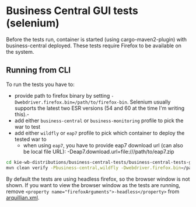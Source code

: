 # Business Central GUI tests (selenium)

Before the tests run, container is started (using cargo-maven2-plugin) with business-central deployed.
These tests require Firefox to be available on the system.

## Running from CLI

To run the tests you have to:
- provide path to firefox binary by setting `-Dwebdriver.firefox.bin=/path/to/firefox-bin`. Selenium usually supports the latest two ESR versions (54 and 60 at the time I'm writing this).- 
- add either `business-central` or `business-monitoring` profile to pick the war to test
- add either `wildfly` or `eap7` profile to pick which container to deploy the tested war to
    - when using `eap7`, you have to provide eap7 download url (can also be local file URL): -Deap7.download.url=file:///path/to/eap7.zip

```bash
cd kie-wb-distributions/business-central-tests/business-central-tests-gui/
mvn clean verify -Pbusiness-central,wildfly -Dwebdriver.firefox.bin=/path/to/firefox/firefox-bin
```

By default the tests are using headless firefox, so the browser window is not shown.
If you want to view the browser window as the tests are running, remove `<property name="firefoxArguments">-headless</property>` from [arquillian.xml](https://github.com/kiegroup/business-central-distributions/blob/main/business-central-tests/business-central-tests-gui/src/test/filtered-resources/arquillian.xml).
